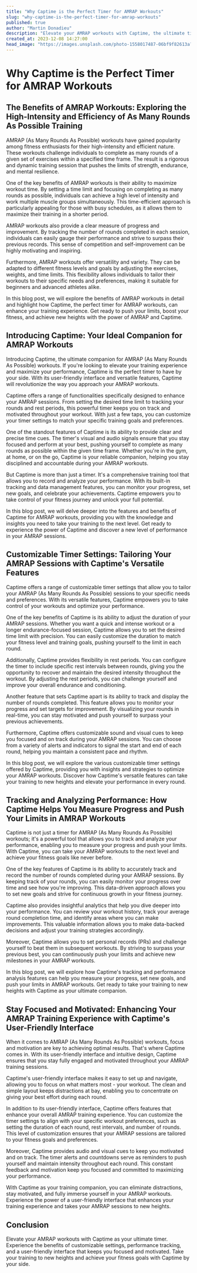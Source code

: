 ```yaml
---
title: "Why Captime is the Perfect Timer for AMRAP Workouts"
slug: "why-captime-is-the-perfect-timer-for-amrap-workouts"
published: true
author: "Martin Donadieu"
description: "Elevate your AMRAP workouts with Captime, the ultimate timer designed to enhance your performance. Customize settings, track progress, and stay motivated. Maximize your potential!"
created_at: 2023-12-08 14:27:00
head_image: "https://images.unsplash.com/photo-1558017487-06bf9f82613a?ixlib=rb-4.0.3&q=85&fm=jpg&crop=entropy&cs=srgb&w=1200"
---
```


# Why Captime is the Perfect Timer for AMRAP Workouts

## The Benefits of AMRAP Workouts: Exploring the High-Intensity and Efficiency of As Many Rounds As Possible Training

AMRAP (As Many Rounds As Possible) workouts have gained popularity among fitness enthusiasts for their high-intensity and efficient nature. These workouts challenge individuals to complete as many rounds of a given set of exercises within a specified time frame. The result is a rigorous and dynamic training session that pushes the limits of strength, endurance, and mental resilience.

One of the key benefits of AMRAP workouts is their ability to maximize workout time. By setting a time limit and focusing on completing as many rounds as possible, individuals can achieve a high level of intensity and work multiple muscle groups simultaneously. This time-efficient approach is particularly appealing for those with busy schedules, as it allows them to maximize their training in a shorter period.

AMRAP workouts also provide a clear measure of progress and improvement. By tracking the number of rounds completed in each session, individuals can easily gauge their performance and strive to surpass their previous records. This sense of competition and self-improvement can be highly motivating and inspiring.

Furthermore, AMRAP workouts offer versatility and variety. They can be adapted to different fitness levels and goals by adjusting the exercises, weights, and time limits. This flexibility allows individuals to tailor their workouts to their specific needs and preferences, making it suitable for beginners and advanced athletes alike.

In this blog post, we will explore the benefits of AMRAP workouts in detail and highlight how Captime, the perfect timer for AMRAP workouts, can enhance your training experience. Get ready to push your limits, boost your fitness, and achieve new heights with the power of AMRAP and Captime.

## Introducing Captime: Your Ideal Companion for AMRAP Workouts

Introducing Captime, the ultimate companion for AMRAP (As Many Rounds As Possible) workouts. If you're looking to elevate your training experience and maximize your performance, Captime is the perfect timer to have by your side. With its user-friendly interface and versatile features, Captime will revolutionize the way you approach your AMRAP workouts.

Captime offers a range of functionalities specifically designed to enhance your AMRAP sessions. From setting the desired time limit to tracking your rounds and rest periods, this powerful timer keeps you on track and motivated throughout your workout. With just a few taps, you can customize your timer settings to match your specific training goals and preferences.

One of the standout features of Captime is its ability to provide clear and precise time cues. The timer's visual and audio signals ensure that you stay focused and perform at your best, pushing yourself to complete as many rounds as possible within the given time frame. Whether you're in the gym, at home, or on the go, Captime is your reliable companion, helping you stay disciplined and accountable during your AMRAP workouts.

But Captime is more than just a timer. It's a comprehensive training tool that allows you to record and analyze your performance. With its built-in tracking and data management features, you can monitor your progress, set new goals, and celebrate your achievements. Captime empowers you to take control of your fitness journey and unlock your full potential.

In this blog post, we will delve deeper into the features and benefits of Captime for AMRAP workouts, providing you with the knowledge and insights you need to take your training to the next level. Get ready to experience the power of Captime and discover a new level of performance in your AMRAP sessions.

## Customizable Timer Settings: Tailoring Your AMRAP Sessions with Captime's Versatile Features

Captime offers a range of customizable timer settings that allow you to tailor your AMRAP (As Many Rounds As Possible) sessions to your specific needs and preferences. With its versatile features, Captime empowers you to take control of your workouts and optimize your performance.

One of the key benefits of Captime is its ability to adjust the duration of your AMRAP sessions. Whether you want a quick and intense workout or a longer endurance-focused session, Captime allows you to set the desired time limit with precision. You can easily customize the duration to match your fitness level and training goals, pushing yourself to the limit in each round.

Additionally, Captime provides flexibility in rest periods. You can configure the timer to include specific rest intervals between rounds, giving you the opportunity to recover and maintain the desired intensity throughout the workout. By adjusting the rest periods, you can challenge yourself and improve your overall endurance and conditioning.

Another feature that sets Captime apart is its ability to track and display the number of rounds completed. This feature allows you to monitor your progress and set targets for improvement. By visualizing your rounds in real-time, you can stay motivated and push yourself to surpass your previous achievements.

Furthermore, Captime offers customizable sound and visual cues to keep you focused and on track during your AMRAP sessions. You can choose from a variety of alerts and indicators to signal the start and end of each round, helping you maintain a consistent pace and rhythm.

In this blog post, we will explore the various customizable timer settings offered by Captime, providing you with insights and strategies to optimize your AMRAP workouts. Discover how Captime's versatile features can take your training to new heights and elevate your performance in every round.

## Tracking and Analyzing Performance: How Captime Helps You Measure Progress and Push Your Limits in AMRAP Workouts

Captime is not just a timer for AMRAP (As Many Rounds As Possible) workouts; it's a powerful tool that allows you to track and analyze your performance, enabling you to measure your progress and push your limits. With Captime, you can take your AMRAP workouts to the next level and achieve your fitness goals like never before.

One of the key features of Captime is its ability to accurately track and record the number of rounds completed during your AMRAP sessions. By keeping track of your rounds, you can easily monitor your progress over time and see how you're improving. This data-driven approach allows you to set new goals and strive for continuous growth in your fitness journey.

Captime also provides insightful analytics that help you dive deeper into your performance. You can review your workout history, track your average round completion time, and identify areas where you can make improvements. This valuable information allows you to make data-backed decisions and adjust your training strategies accordingly.

Moreover, Captime allows you to set personal records (PRs) and challenge yourself to beat them in subsequent workouts. By striving to surpass your previous best, you can continuously push your limits and achieve new milestones in your AMRAP workouts.

In this blog post, we will explore how Captime's tracking and performance analysis features can help you measure your progress, set new goals, and push your limits in AMRAP workouts. Get ready to take your training to new heights with Captime as your ultimate companion.

## Stay Focused and Motivated: Enhancing Your AMRAP Training Experience with Captime's User-Friendly Interface

When it comes to AMRAP (As Many Rounds As Possible) workouts, focus and motivation are key to achieving optimal results. That's where Captime comes in. With its user-friendly interface and intuitive design, Captime ensures that you stay fully engaged and motivated throughout your AMRAP training sessions.

Captime's user-friendly interface makes it easy to set up and navigate, allowing you to focus on what matters most - your workout. The clean and simple layout keeps distractions at bay, enabling you to concentrate on giving your best effort during each round.

In addition to its user-friendly interface, Captime offers features that enhance your overall AMRAP training experience. You can customize the timer settings to align with your specific workout preferences, such as setting the duration of each round, rest intervals, and number of rounds. This level of customization ensures that your AMRAP sessions are tailored to your fitness goals and preferences.

Moreover, Captime provides audio and visual cues to keep you motivated and on track. The timer alerts and countdowns serve as reminders to push yourself and maintain intensity throughout each round. This constant feedback and motivation keep you focused and committed to maximizing your performance.

With Captime as your training companion, you can eliminate distractions, stay motivated, and fully immerse yourself in your AMRAP workouts. Experience the power of a user-friendly interface that enhances your training experience and takes your AMRAP sessions to new heights.

## Conclusion

Elevate your AMRAP workouts with Captime as your ultimate timer. Experience the benefits of customizable settings, performance tracking, and a user-friendly interface that keeps you focused and motivated. Take your training to new heights and achieve your fitness goals with Captime by your side.